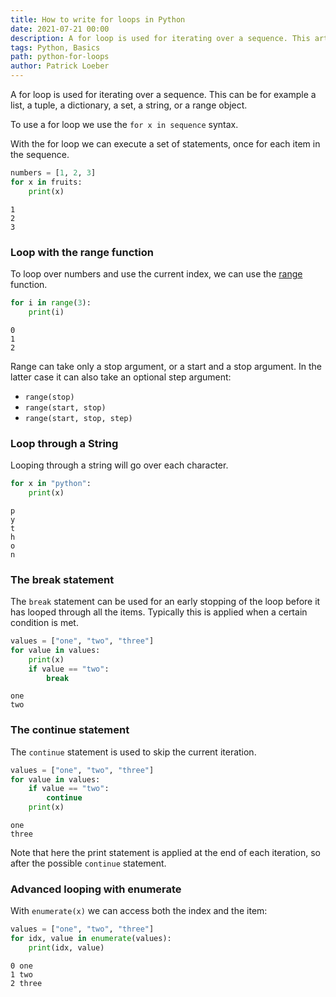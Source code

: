 ```yaml
---
title: How to write for loops in Python
date: 2021-07-21 00:00
description: A for loop is used for iterating over a sequence. This artice shows how to use for loops.
tags: Python, Basics
path: python-for-loops
author: Patrick Loeber
---
```


A for loop is used for iterating over a sequence. This can be for example a list, a tuple, a dictionary, a set, a string, or a range object.

To use a for loop we use the `for x in sequence` syntax.

With the for loop we can execute a set of statements, once for each item in the sequence.

```python
numbers = [1, 2, 3]
for x in fruits:
    print(x)
```

```
1
2
3
```

### Loop with the range function

To loop over numbers and use the current index, we can use the [range](https://docs.python.org/3/library/functions.html#func-range) function.
```python
for i in range(3):
    print(i)
```

```
0
1
2
```

Range can take only a stop argument, or a start and a stop argument. In the latter case it can also take an optional step argument:

- `range(stop)`
- `range(start, stop)`
- `range(start, stop, step)`

### Loop through a String

Looping through a string will go over each character.

```python
for x in "python":
    print(x)
```

```
p
y
t
h
o
n
```

### The break statement

The `break` statement can be used for an early stopping of the loop before it has looped through all the items. Typically this is applied when a certain condition is met.

```python
values = ["one", "two", "three"]
for value in values:
    print(x)
    if value == "two":
        break
```

```
one
two
```

### The continue statement
The `continue` statement is used to skip the current iteration.
```python
values = ["one", "two", "three"]
for value in values:
    if value == "two":
        continue
    print(x)
```

```
one
three
```

Note that here the print statement is applied at the end of each iteration, so after the possible `continue` statement.

### Advanced looping with enumerate
With `enumerate(x)` we can access both the index and the item:
```python
values = ["one", "two", "three"]
for idx, value in enumerate(values):
    print(idx, value)
```

```
0 one
1 two
2 three
```
